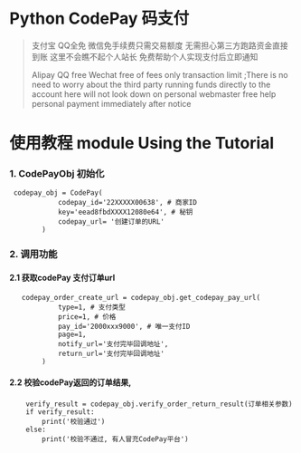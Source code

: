 #  Python CodePay 码支付
> 支付宝 QQ全免 微信免手续费只需交易额度
> 无需担心第三方跑路资金直接到账 这里不会瞧不起个人站长 免费帮助个人实现支付后立即通知
> 
> Alipay QQ free Wechat free of fees only transaction limit ;There is no need to worry about the third party running funds directly to the account here will not look down on personal webmaster free help personal payment immediately after notice

# 使用教程 module Using the Tutorial

### 1. CodePayObj 初始化 
```angular2html
 codepay_obj = CodePay(
            codepay_id='22XXXXX00638', # 商家ID
            key='eead8fbdXXXX12080e64', # 秘钥
            codepay_url= '创建订单的URL'
        )
```

### 2. 调用功能
#### 2.1 获取codePay 支付订单url
```angular2html
   codepay_order_create_url = codepay_obj.get_codepay_pay_url(
            type=1, # 支付类型
            price=1, # 价格
            pay_id='2000xxx9000', # 唯一支付ID 
            page=1,
            notify_url='支付完毕回调地址',
            return_url='支付完毕回调地址'
        )
```

#### 2.2 校验codePay返回的订单结果,
```angular2html
    verify_result = codepay_obj.verify_order_return_result(订单相关参数)
    if verify_result:
        print('校验通过')
    else:
        print('校验不通过, 有人冒充CodePay平台')
```



